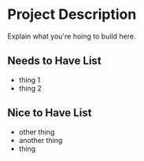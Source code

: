 # Project Description

Explain what you're hoing to build here.

## Needs to Have List

- thing 1
- thing 2

## Nice to Have List

- other thing
- another thing
- thing

